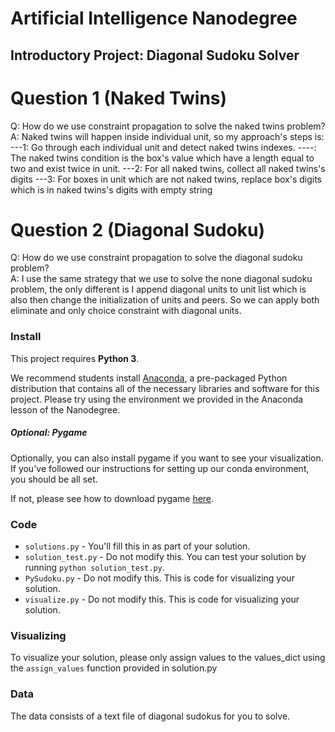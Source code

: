 # Artificial Intelligence Nanodegree
## Introductory Project: Diagonal Sudoku Solver

# Question 1 (Naked Twins)
Q: How do we use constraint propagation to solve the naked twins problem?  
A: Naked twins will happen inside individual unit, so my approach's steps is:
---1: Go through each individual unit and detect naked twins indexes.
----: The naked twins condition is the box's value which have a length equal to two and exist twice in unit.
---2: For all naked twins, collect all naked twins's digits
---3: For boxes in unit which are not naked twins, replace box's digits which is in naked twins's digits with empty string

# Question 2 (Diagonal Sudoku)
Q: How do we use constraint propagation to solve the diagonal sudoku problem?  
A: I use the same strategy that we use to solve the none diagonal sudoku problem, the only different is
I append diagonal units to unit list which is also then change the initialization of units and peers.
So we can apply both eliminate and only choice constraint with diagonal units.

### Install

This project requires **Python 3**.

We recommend students install [Anaconda](https://www.continuum.io/downloads), a pre-packaged Python distribution that contains all of the necessary libraries and software for this project. 
Please try using the environment we provided in the Anaconda lesson of the Nanodegree.

##### Optional: Pygame

Optionally, you can also install pygame if you want to see your visualization. If you've followed our instructions for setting up our conda environment, you should be all set.

If not, please see how to download pygame [here](http://www.pygame.org/download.shtml).

### Code

* `solutions.py` - You'll fill this in as part of your solution.
* `solution_test.py` - Do not modify this. You can test your solution by running `python solution_test.py`.
* `PySudoku.py` - Do not modify this. This is code for visualizing your solution.
* `visualize.py` - Do not modify this. This is code for visualizing your solution.

### Visualizing

To visualize your solution, please only assign values to the values_dict using the ```assign_values``` function provided in solution.py

### Data

The data consists of a text file of diagonal sudokus for you to solve.
